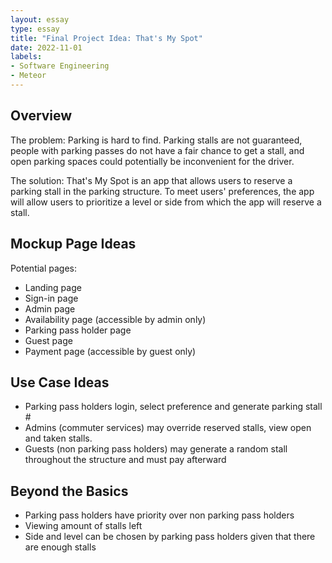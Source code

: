 ```yaml
---
layout: essay
type: essay
title: "Final Project Idea: That's My Spot"
date: 2022-11-01
labels:
- Software Engineering
- Meteor
---
```


## Overview

The problem: Parking is hard to find. Parking stalls are not guaranteed, people with parking passes do not have a fair chance to get a stall, and open parking spaces could potentially be inconvenient for the driver.

The solution: That's My Spot is an app that allows users to reserve a parking stall in the parking structure. To meet users' preferences, the app will allow users to prioritize a level or side from which the app will reserve a stall.

## Mockup Page Ideas

Potential pages:
<ul>
<li>Landing page</li>
<li>Sign-in page</li>
<li>Admin page</li>
<li>Availability page (accessible by admin only)</li>
<li>Parking pass holder page</li>
<li>Guest page</li>
<li>Payment page (accessible by guest only)</li>
</ul>

## Use Case Ideas

<ul>
<li>Parking pass holders login, select preference and generate parking stall #</li>
<li>Admins (commuter services) may override reserved stalls, view open and taken stalls.</li>
<li>Guests (non parking pass holders) may generate a random stall throughout the structure and must pay afterward</li>
</ul>

## Beyond the Basics

<ul>
<li>Parking pass holders have priority over non parking pass holders</li>
<li>Viewing amount of stalls left</li>
<li>Side and level can be chosen by parking pass holders given that there are enough stalls</li>
</ul>